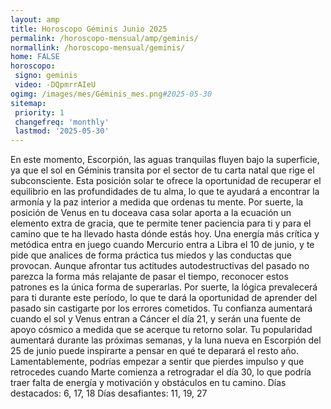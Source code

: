 ```yaml
---
layout: amp
title: Horoscopo Géminis Junio 2025 
permalink: /horoscopo-mensual/amp/geminis/
normallink: /horoscopo-mensual/geminis/
home: FALSE
horoscopo:
 signo: geminis
 video: -DQpmrrAIeU
ogimg: /images/mes/Géminis_mes.png#2025-05-30
sitemap:
 priority: 1
 changefreq: 'monthly'
 lastmod: '2025-05-30'
---
```



En este momento, Escorpión, las aguas tranquilas fluyen bajo la superficie, ya que el sol en Géminis transita por el sector de tu carta natal que rige el subconsciente. Esta posición solar te ofrece la oportunidad de recuperar el equilibrio en las profundidades de tu alma, lo que te ayudará a encontrar la armonía y la paz interior a medida que ordenas tu mente. Por suerte, la posición de Venus en tu doceava casa solar aporta a la ecuación un elemento extra de gracia, que te permite tener paciencia para ti y para el camino que te ha llevado hasta dónde estás hoy.
Una energía más crítica y metódica entra en juego cuando Mercurio entra a Libra el 10 de junio, y te pide que analices de forma práctica tus miedos y las conductas que provocan. Aunque afrontar tus actitudes autodestructivas del pasado no parezca la forma más relajante de pasar el tiempo, reconocer estos patrones es la única forma de superarlas. Por suerte, la lógica prevalecerá para ti durante este período, lo que te dará la oportunidad de aprender del pasado sin castigarte por los errores cometidos.
Tu confianza aumentará cuando el sol y Venus entran a Cáncer el día 21, y serán una fuente de apoyo cósmico a medida que se acerque tu retorno solar.
Tu popularidad aumentará durante las próximas semanas, y la luna nueva en Escorpión del 25 de junio puede inspirarte a pensar en qué te deparará el resto año.
Lamentablemente, podrías empezar a sentir que pierdes impulso y que retrocedes cuando Marte comienza a retrogradar el día 30, lo que podría traer falta de energía y motivación y obstáculos en tu camino.
Días destacados: 6, 17, 18
Días desafiantes: 11, 19, 27